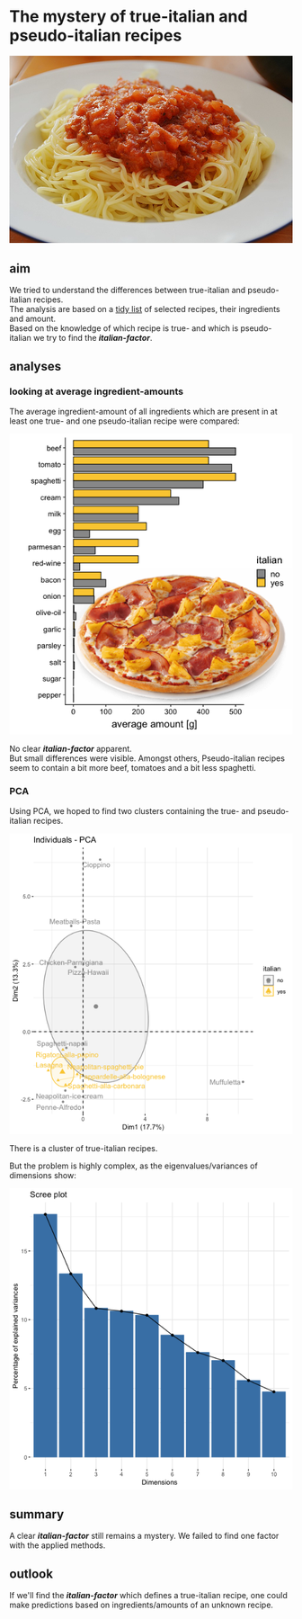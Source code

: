 # The mystery of true-italian and pseudo-italian recipes

![spaghetti](images/spaghetti-napoli.jpg)

## aim
We tried to understand the differences between true-italian and pseudo-italian recipes.  
The analysis are based on a [tidy list](recipe-ingredients.csv) of selected recipes, their ingredients and amount.  
Based on the knowledge of which recipe is true- and which is pseudo-italian we try to find the ***italian-factor***.

## analyses
### looking at average ingredient-amounts
The average ingredient-amount of all ingredients which are present in at least one true- and one pseudo-italian recipe were compared:  

![average_amount](plots/average_amount.png)

No clear ***italian-factor*** apparent.  
But small differences were visible. Amongst others, Pseudo-italian recipes seem to contain a bit more beef, tomatoes and a bit less spaghetti.

### PCA
Using PCA, we hoped to find two clusters containing the true- and pseudo-italian recipes.

![pca](plots/pca.png)

There is a cluster of true-italian recipes.

But the problem is highly complex, as the eigenvalues/variances of dimensions show:

![pca](plots/pca-eigenvalues.png)

## summary
A clear ***italian-factor*** still remains a mystery. We failed to find one factor with the applied methods.

## outlook
If we'll find the ***italian-factor*** which defines a true-italian recipe, one could make predictions based on ingredients/amounts of an unknown recipe.
